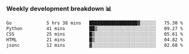 ### Weekly development breakdown 📊
<!--START_SECTION:waka-->

```txt
Go             5 hrs 38 mins   ██████████████████▓░░░░░░   75.30 %
Python         41 mins         ██▒░░░░░░░░░░░░░░░░░░░░░░   09.27 %
CSS            25 mins         █▒░░░░░░░░░░░░░░░░░░░░░░░   05.61 %
HTML           21 mins         █▒░░░░░░░░░░░░░░░░░░░░░░░   04.82 %
jsonc          12 mins         ▓░░░░░░░░░░░░░░░░░░░░░░░░   02.68 %
```

<!--END_SECTION:waka-->
